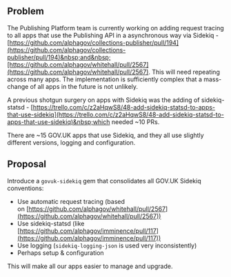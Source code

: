 ## Problem

The Publishing Platform team is currently working on adding request tracing to all apps that use the Publishing API in a asynchronous way via Sidekiq - [https://github.com/alphagov/collections-publisher/pull/194](https://github.com/alphagov/collections-publisher/pull/194)&nbsp;and&nbsp;[https://github.com/alphagov/whitehall/pull/2567](https://github.com/alphagov/whitehall/pull/2567). This will need repeating across many apps. The implementation is sufficiently complex that a mass-change of all apps in the future is not unlikely.

A previous shotgun surgery on apps with Sidekiq was the adding of sidekiq-statsd -&nbsp;[https://trello.com/c/z2aHqwS8/48-add-sidekiq-statsd-to-apps-that-use-sidekiq](https://trello.com/c/z2aHqwS8/48-add-sidekiq-statsd-to-apps-that-use-sidekiq)&nbsp;which needed ~10 PRs.

There are ~15 GOV.UK apps that use Sidekiq, and they all use slightly different versions, logging and configuration.

## Proposal

Introduce a `govuk-sidekiq` gem that consolidates all GOV.UK Sidekiq conventions:

- Use automatic request tracing (based on&nbsp;[https://github.com/alphagov/whitehall/pull/2567](https://github.com/alphagov/whitehall/pull/2567))
- Use sidekiq-statsd (like [https://github.com/alphagov/imminence/pull/117](https://github.com/alphagov/imminence/pull/117))
- Use logging (`sidekiq-logging-json` is used very&nbsp;inconsistently)
- Perhaps setup & configuration

This will make all our apps easier to manage and upgrade.

&nbsp;

&nbsp;

&nbsp;

&nbsp;

&nbsp;

&nbsp;

